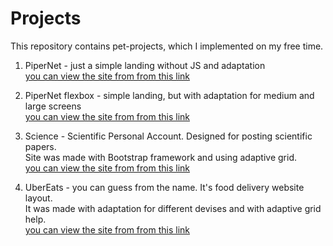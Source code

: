 # Projects
This repository contains pet-projects, which I implemented on my free time.

1. PiperNet - just a simple landing without JS and adaptation  
[you can view the site from from this link](https://super-churros-35626f.netlify.app/)  
  
2. PiperNet flexbox - simple landing, but with adaptation for medium and large screens  
[you can view the site from from this link](https://unrivaled-scone-000c11.netlify.app/)  
  
3. Science - Scientific Personal Account. Designed for posting scientific papers.  
Site was made with Bootstrap framework and using adaptive grid.  
[you can view the site from from this link](https://majestic-seahorse-ac68cb.netlify.app/)  
  
4. UberEats - you can guess from the name. It's food delivery website layout.  
It was made with adaptation for different devises and with adaptive grid help.  
[you can view the site from from this link](https://brilliant-malabi-cd2d12.netlify.app/)
